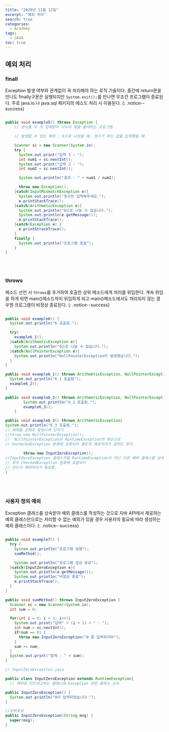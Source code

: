 ```yaml
---
title: "2020년 11월 12일"
excerpt: "예외 처리"
search: true
categories: 
  - Academy
tags: 
  - JAVA
toc: true
---
```


## 예외 처리
### finall
Exception 발생 여부와 관계없이 꼭 처리해야 하는 로직 기술이다. 중간에 return문을 만나도 finally구문은 실행되지만 `System.exit();`를 만나면 무조건 프로그램이 종료된다. 주로 java.io.나 java.sql 패키지의 메소드 처리 시 이용된다.
{: .notice--success}

```java

public void example5() throws Exception {
    // 정수를 두 개 입력받아 나누어 몫을 출력하는 프로그램

    // 발생할 수 있는 예외 : 0으로 나눴을 때, 정수가 아닌 값을 입력했을 때

    Scanner sc = new Scanner(System.in);
    try {
      System.out.print("입력 1 : ");
      int num1 = sc.nextInt();
      System.out.print("입력 2 : ");
      int num2 = sc.nextInt();

      System.out.println("결과 : " + num1 / num2);

      throw new Exception();
    }catch(InputMismatchException e){
      System.out.println("정수만 입력해주세요.");
      e.printStackTrace();
    }catch(ArithmeticException e){
      System.out.println("0으로 나눌 수 없습니다.");
      System.out.println(e.getMessage());
      e.printStackTrace();
    }catch(Exception e) {
      e.printStrackTrace();
    }
    finally {
      System.out.println("프로그램 종료");
    }
}
```
<br/><br/>

### throws
메소드 선언 시 `throws`를 추가하여 호출한 상위 메소드에게 처리를 위임한다. 계속 위임을 하게 되면 main()메소드까지 위임하게 되고 main()메소드에서도 처리되지 않는 경우엔 프로그램이 비정상 종료된다.
{: .notice--success}

```java

public void example6() {
  System.out.println("6 호출됨.");

  try{
    example6_1();
  }catch(ArithmeticException e){
    System.out.println("0으로 나눌 수 없습니다.");
  }catch(NullPointerException e){
    System.out.println("NullPointerException이 발생했습니다.");
  }
}

public void example6_1() throws ArithmeticException, NullPointerException {
  System.out.println("6_1 호출됨");
  example6_2();
}

public void example6_2() throws ArithmeticException, NullPointerException{
		System.out.println("6_2 호출됨.");
		example6_3();
	}

public void example6_3() throws ArithmeticException{
System.out.println("6_3 호출됨.");
// 예외를 강제로 발생시켜 던지기
//throw new NullPointerException();
//  NullPointerException은 RuntimeException의 후손으로
// UncheckdException 분류에 포함되어 별도의 예외처리가 없어도 된다.
		
		throw new InputZeroException();
//InputZeroException 클래스처럼 RuntimeException이 아닌 다른 예외 클래스를 상속한 클래스들은
// 모두 CheckedException 분류에 포함되어
// 반드시 예외처리가 필요함.
}
```
<br/><br/>

### 사용자 정의 예외
Exception 클래스를 상속받아 예외 클래스를 작성하는 것으로 자바 API에서 제공하는 예외 클래스만으로는 처리할 수 없는 예외가 있을 경우 사용자의 필요에 따라 생성하는 예외 클래스이다.
{: .notice--success}

```java

public void example7() {
  try {
    System.out.println("프로그램 실행");
    sumMethod();

    System.out.println("프로그램 정상 종료");
  }catch(InputZeroException e){
    System.out.println(e.getMessage());
    System.out.println("비정상 종료");
    e.printStackTrace();
  }
}

public void sumMethod() throws InputZeroException {
  Scanner sc = new Scanner(System.in);
  int sum = 0;

  for(int i = 0; i < 3; i++){
    System.out.print("입력" + (i + 1) + " : ");
    int num = sc.nextInt();
    if(num == 0) {
      throw new InputZeroException("0 좀 입력하지마");
    }
    sum += num;
  }
  System.out.print("합계 : " + sum);
}
```

```java
// InputZeroException.java

public class InputZeroException extends RuntimeException{
  // 예외로 만드려고하는 클래스에 Exception 관련 클래스 상속

public InputZeroException() {
  System.out.println("0이 입력되었습니다.");
}

//오버로딩
public InputZeroException(String msg) {
  super(msg);
}
```